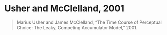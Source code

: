 # Usher and McClelland, 2001

> Marius Usher and James McClelland, “The Time Course of Perceptual Choice: The Leaky, Competing Accumulator Model,” 2001.
